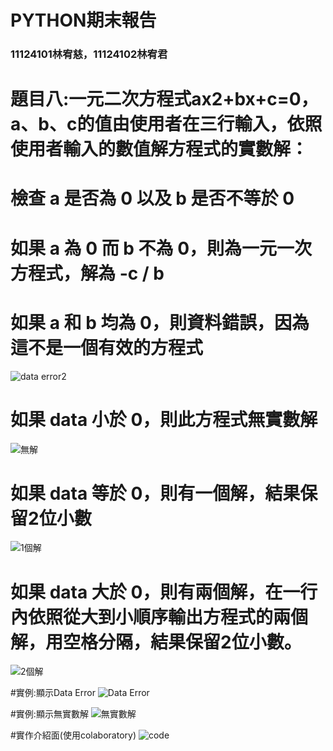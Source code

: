 # PYTHON期末報告
### 11124101林宥慈，11124102林宥君
# 題目八:一元二次方程式ax2+bx+c=0，a、b、c的值由使用者在三行輸入，依照使用者輸入的數值解方程式的實數解：
# 檢查 a 是否為 0 以及 b 是否不等於 0
# 如果 a 為 0 而 b 不為 0，則為一元一次方程式，解為 -c / b

# 如果 a 和 b 均為 0，則資料錯誤，因為這不是一個有效的方程式
![data error2](https://github.com/NE0427/report2/assets/113665352/9f2d0c75-7109-48da-8295-280bd593b022)
# 如果 data 小於 0，則此方程式無實數解
![無解](https://github.com/NE0427/report2/assets/113665352/8aabcc00-2609-4193-861a-75f2f5def38e)
# 如果 data 等於 0，則有一個解，結果保留2位小數
![1個解](https://github.com/NE0427/report2/assets/113665352/d5a81e50-4e52-4a01-8722-6869f8d285b5)
# 如果 data 大於 0，則有兩個解，在一行內依照從大到小順序輸出方程式的兩個解，用空格分隔，結果保留2位小數。
![2個解](https://github.com/NE0427/report2/assets/113665352/d57311f4-c39e-41aa-96dc-22bcfd21e775)

#實例:顯示Data Error
![Data Error](https://github.com/NE0427/report2/assets/113665352/0390a2fb-6766-4426-a6fc-c2fe1ed6f542)

#實例:顯示無實數解
![無實數解](https://github.com/NE0427/report2/assets/113665352/81aa8c78-9085-4c1a-86a7-dbfe513d2757)

#實作介紹面(使用colaboratory)
![code](https://github.com/NE0427/report2/assets/113665352/2a995e1e-0ebb-47cd-b518-87f49197115d)
